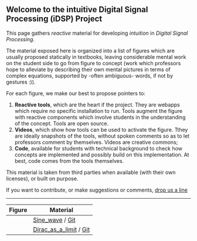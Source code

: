 ## Welcome to the intuitive Digital Signal Processing (iDSP) Project

This page gathers *reactive* material for developing *intuition* in *Digital Signal Processing*.

The material exposed here is organized into a list of figures which are usually proposed statically in textbooks, leaving considerable mental work on the student side to go from figure to concept (work which professors hope to alleviate by describing their own mental pictures in terms of complex equations, supported by -often ambiguous- words, if not by gestures :)).

For each figure, we make our best to propose pointers to: 
1. **Reactive tools**, which are the heart if the project. They are webapps which require no specific installation to run. Tools augment the figure with reactive components which involve students in the understanding of the concept. Tools are open source.
2. **Videos**, which show how tools can be used to activate the figure. Tthey are ideally snapshots of the tools, without spoken comments so as to let professors comment by themselves. Videos are creative commons;
3. **Code**, available for students with technical background to check how concepts are implemented and possibly build on this implementation. At best, code comes from the tools themselves.

This material is taken from third parties when available (with their own licenses), or built on purpose. 

If you want to contribute, or make suggestions or comments, [drop us a line](mailto://thierry.dutoit@umons.ac.be)

---

| Figure     | Material  |
| ---------- | --------- | 
|            | [Sine_wave](https://share.streamlit.io/thierrydutoit/sine-wave/main/sinus.py) / [Git](https://github.com/thierrydutoit/sine-wave)  |
|            | [Dirac_as_a_limit](https://share.streamlit.io/thierrydutoit/dirac-as-a-limit/main/dirac.py) / [Git](https://github.com/thierrydutoit/dirac-as-a-limit)  |
